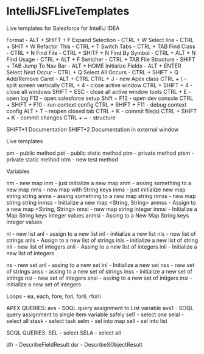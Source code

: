 # IntelliJSFLiveTemplates
Live templates for Salesforce for IntelliJ IDEA

Format			-	ALT + SHIFT + F
Expand Selection 	-	CTRL + W
Select line		- 	CTRL + SHIT + W
Refactor This		-	CTRL + T
Switch Tabs		-	CTRL + TAB
Find Class		- 	CTRL + N
Find File		- 	CTRL + SHITF + N
Find By Symbol		-	CTRL + ALT + N
Find Usage		-	CTRL + ALT + F
Switcher		-	CTRL + TAB
File Structure		-	SHIFT + TAB
Jump To Nav Bar		-	ALT + HOME
Initialize Fields 	-	ALT + ENTER
Select Next Occur	-	CTRL + Q
Select All Occurs	-	CTRL + SHIFT + Q
Add/Remove Caret	-	ALT + CTRL
CTRL + J - new Apex class
CTRL + \ - split screen vertically
CTRL + 4 - close active window
CTRL + SHIFT + 4 - close all windows
SHIFT + ESC - close all active window tools
CTRL + E - open log
F12 - open salesforce setup
Shift + F12 - open dev console
CTRL + SHIFT + F10 - run context config
CTRL + SHIFT + F11 - debug context config
ALT + T - reopen closed tab
CTRL + K - commit file(s)
CTRL + SHIFT + K - commit changes
CTRL + ~ - structure

SHIFT+1 Documentation
SHIFT+2 Documentation in external window


Live templates

pm 		- public method
pst		- public static method
ptm		- private method
ptsm	- private static method
ntm		- new test method

Variables

nm     	- new map
inm 	- just initialize a new map
anm 	- assing something to a new map
nms		- new map with String keys
inms 	- just initialize new map string string
anms 	- assing something to a new map string
nmss	- new map string string
inmss   - Initialize a new map <String, String>
anmss   - Assign to a new map <String, String>
nmsi	- new map string integer
inmsi   - Initialize a Map String keys Integer values
anmsi   - Assing to a New Map String keys Integer values

nl		- new list
anl 	- assign to a new list
inl 	- initialize a new list
nls		- new list of strings
anls 	- Assign to a new list of strings
inls 	- initialize a new list of string
nli		- new list of integers
anli 	- Assing to a new list of integers
inli 	- Initialize a new list of integers


ns		- new set
anl 	- assing to a new set
inl 	- Initialize a new set
nss 	- new set of strings
anss 	- assing to a new set of strings
inss  	- initialize a new set of strings
nsi 	- new set of integers
ansi 	- assing to a new set of intigers
insi 	- initialize a new set of integers

Loops - ea, each, fore, fori, forli, rforli

APEX QUERIES:
avs 	- SOQL query assignment to List variable
avs1 	- SOQL query assignment to single item variable safely
sel1	- select one
selal	- select all
stask 	- select task
selm	- sel into map
sell	- sel into list

SOQL QUERIES:
SEL 	- select
SELA	- select all

dfr		- DescribeFieldResult
dsr 	- DescribeSObjectResult
